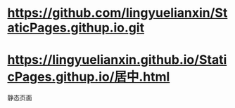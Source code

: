 # https://github.com/lingyuelianxin/StaticPages.githup.io.git
# https://lingyuelianxin.github.io/StaticPages.githup.io/居中.html
静态页面
